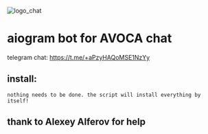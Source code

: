 ![logo_chat](https://user-images.githubusercontent.com/61238982/184719448-df27385e-240e-4a86-8994-39f2aa72dcbc.jpg)

# aiogram bot for AVOCA chat

telegram chat: https://t.me/+aPzyHAQoMSE1NzYy

## install:
  ```
 nothing needs to be done. the script will install everything by itself!
  ```

## thank to Alexey Alferov for help
